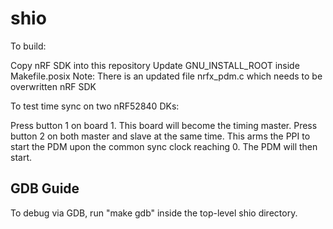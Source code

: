 # shio

To build:

Copy nRF SDK into this repository
Update GNU_INSTALL_ROOT inside Makefile.posix
Note: There is an updated file nrfx_pdm.c which needs to be overwritten nRF SDK 

To test time sync on two nRF52840 DKs:

Press button 1 on board 1. This board will become the timing master.
Press button 2 on both master and slave at the same time. This arms the PPI to start the PDM upon the common sync clock reaching 0.
The PDM will then start.

## GDB Guide
To debug via GDB, run "make gdb" inside the top-level shio directory.  
